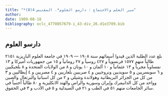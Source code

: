 ```yaml
---
title: "*سير العلم والاجتماع : دارسو العلوم*. المقتبس 4(8)"
author: 
date: 1909-08-18
bibliography: oclc_4770057679-i_43-div_26.d1e3709.bib
---
```




##  دارسو العلوم 


 بلغ عدد الطلبة الذين قيدوا أسمائهم سنة  ١٩٠٨  —  ١٩٠٩  في جامعة العلوم الباريزية  ٢١٥١  طالباً منهم  ١٥٧٧  فرنسوياً و  ٤٢٧  روسياً و  ٢٧  رومانياً و  ١٥  من جمهوريات أميركا و  ١٣   نمساوياً مجرياً و  ١٣  عثمانياً و  ١٠  ألمان و  ١٠  يونان و  ٨  من الولايات المتحدة و  ٨  بلجيكيين و  ٦  سويسريين و  ٥  سويديين ونروجيين و  ٤  صربيين بلغاريين و  ٤  مصريين و  ٤  إيطاليين و  ٣  من كل من الجزائر البريطانية وهولاندة وشيلي و  ٢  من كل اسبانيا والبرتغال والصين وواحد من كل الدانيمرك وإيران وسورية والراس والهند الانكليزية و  ٨٠  طالباً أجنبياً في سائر الجامعات منهم  ٥١  في الطب و  ٢١  في الصيدلية و  ٥  في الأدب و  ٣  في الحقوق. 
